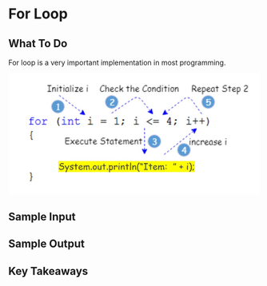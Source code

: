 # For Loop 

## **What To Do**
For loop is a very important implementation in most programming.

<p align="center">
 <img src="metadata/forLoop.jpg">
</p>  


## **Sample Input**


## **Sample Output**

## **Key Takeaways**
